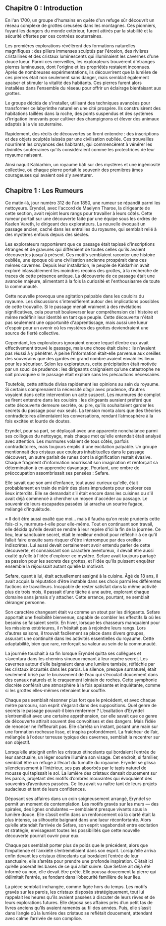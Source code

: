 ## Chapitre 0 : Introduction

En l'an 1700, un groupe d'humains en quête d'un refuge sûr découvrit un réseau complexe de grottes creusées dans les montagnes. Ces pionniers, fuyant les dangers du monde extérieur, furent attirés par la stabilité et la sécurité offertes par ces contrées souterraines.

Les premières explorations révélèrent des formations naturelles magnifiques : des piliers immenses sculptés par l'érosion, des rivières cristallines et des cristaux luminescents qui illuminaient les cavernes d'une douce lueur. Parmi ces merveilles, les explorateurs trouvèrent d'étranges pierres lumineuses, dont l'origine et les propriétés restaient inconnues. Après de nombreuses expérimentations, ils découvrirent que la lumière de ces pierres était non seulement sans danger, mais semblait également apaiser et stimuler la vitalité des habitants. Ces pierres furent alors installées dans l'ensemble du réseau pour offrir un éclairage bienfaisant aux grottes.

Le groupe décida de s'installer, utilisant des techniques avancées pour transformer ce labyrinthe naturel en une cité prospère. Ils construisirent des habitations taillées dans la roche, des ponts suspendus et des systèmes d'irrigation innovants pour cultiver des champignons et élever des animaux adaptés à la vie souterraine.

Rapidement, des récits de découvertes se firent entendre : des inscriptions et des objets sculptés laissés par une civilisation oubliée. Ces trouvailles nourrirent les croyances des habitants, qui commencèrent à vénérer les divinités souterraines qu'ils considéraient comme les protectrices de leur royaume naissant.

Ainsi naquit Kaldarhim, un royaume bâti sur des mystères et une ingéniosité collective, où chaque pierre portait le souvenir des premières âmes courageuses qui avaient osé s'y aventurer.

## Chapitre 1 : Les Rumeurs

Ce matin-là, jour numéro 312 de l'an 1850, une rumeur se répandit parmi les nettoyeurs. Eryndel, avec l'accord de Maelynn Tharoe, la dirigeante de cette section, avait rejoint leurs rangs pour travailler à leurs côtés. Cette rumeur portait sur une découverte faite par une équipe sous les ordres de Kaelen Vareth, le dirigeant des explorateurs. La nouvelle évoquait un passage ancien, caché dans les entrailles du royaume, qui semblait relié à des mystères enfouis depuis des siècles.

Les explorateurs rapportèrent que ce passage était tapissé d'inscriptions étranges et de gravures qui différaient de toutes celles qu'ils avaient découvertes jusqu'à présent. Ces motifs semblaient raconter une histoire oubliée, une époque où une civilisation ancienne prospérait dans ces mêmes cavernes. Depuis leur installation, le peuple de Kaldarhim avait exploré inlassablement les moindres recoins des grottes, à la recherche de traces de cette présence antique. La découverte de ce passage était une avancée majeure, alimentant à la fois la curiosité et l'enthousiasme de toute la communauté.

Cette nouvelle provoqua une agitation palpable dans les couloirs du royaume. Les discussions s'intensifièrent autour des implications possibles de cette trouvaille. Si le passage menait vraiment à des révélations significatives, cela pourrait bouleverser leur compréhension de l'histoire et même redéfinir leur identité en tant que peuple. Cette découverte n'était pas seulement une opportunité d'apprentissage, mais aussi une lueur d'espoir pour un avenir où les mystères des grottes deviendraient une source de fierté collective.

Cependant, les explorateurs ignoraient encore lequel d’entre eux avait effectivement trouvé le passage, mais une chose était claire : ils n’avaient pas réussi à y pénétrer. À peine l’information était-elle parvenue aux oreilles des souverains que des gardes en grand nombre avaient envahi les lieux pour les sécuriser. Selon les explorateurs, cette précipitation était motivée par un souci de prudence : les dirigeants craignaient qu’une catastrophe ne soit provoquée si le passage était exploré sans les précautions nécessaires.

Toutefois, cette attitude divisa rapidement les opinions au sein du royaume. Si certains comprenaient la nécessité d’agir avec prudence, d’autres voyaient dans cette intervention un acte suspect. Les murmures de complot se firent entendre dans les couloirs : les dirigeants auraient préféré que cette découverte demeure secrète, ou pire, qu’ils souhaitaient garder les secrets du passage pour eux seuls. La tension monta alors que des théories contradictoires alimentaient les conversations, rendant l’atmosphère à la fois excitée et lourde de doutes.

Eryndel, pour sa part, se déplaçait avec une apparente nonchalance parmi ses collègues du nettoyage, mais chaque mot qu'elle entendait était analysé avec attention. Les murmures volaient de tous côtés, parfois contradictoires, mais toujours emplis d'une excitation palpable. Un groupe mentionnait des cristaux aux couleurs inhabituelles dans le passage découvert, un autre parlait de runes dont la signification restait évasive. Chaque fragment d'information nourrissait son imagination et renforçait sa détermination à en apprendre davantage. Pourtant, une ombre de préoccupation assombrissait ses pensées : Sefare.

Elle savait que son ami d’enfance, tout aussi curieux qu'elle, était probablement en train de mûrir des plans imprudents pour explorer ces lieux interdits. Elle se demandait s’il était encore dans les cuisines ou s'il avait déjà commencé à chercher un moyen d'accéder au passage. Le souvenir de leurs escapades passées lui arracha un sourire fugace, mélangé d'inquiétude.

« Il doit être aussi exalté que moi... mais il faudra qu’on reste prudents cette fois-ci », murmura-t-elle pour elle-même. Tout en continuant son travail, elle décida qu'elle devait se rendre à leur repère d'ici la fin de la journée. Ce lieu, leur sanctuaire secret, était le meilleur endroit pour réfléchir à ce qu'il fallait faire ensuite sans risquer d'être interrompue par des oreilles indiscrètes. Lui aussi devait certainement avoir entendu parler de cette découverte, et connaissant son caractère aventureux, il devait être aussi exalté qu'elle à l'idée d'explorer ce mystère. Sefare avait toujours partagé sa passion pour les secrets des grottes, et l'idée qu'ils puissent enquêter ensemble la réjouissait autant qu'elle la motivait.

Sefare, quant à lui, était actuellement assigné à la cuisine. Âgé de 18 ans, il avait acquis la réputation d’être instable dans ses choix parmi les différentes factions de travailleurs. Incapable de rester satisfait dans la même activité plus de trois mois, il passait d’une tâche à une autre, explorant chaque domaine sans jamais s’y attacher. Cette errance, pourtant, ne semblait déranger personne.

Son caractère changeant était vu comme un atout par les dirigeants. Sefare apportait une flexibilité bienvenue, capable de combler les effectifs là où les besoins se faisaient sentir. En hiver, lorsque les chasseurs manquaient pour les missions extérieures, il n’hésitait pas à rejoindre leurs rangs. Lors d’autres saisons, il trouvait facilement sa place dans divers groupes, assurant une continuité dans les activités essentielles du royaume. Cette adaptabilité, bien que rare, renforçait sa valeur au sein de la communauté.

La journée touchait à sa fin lorsque Eryndel quitta ses collègues et s’aventura dans les chemins sinueux menant à leur repère secret. Les cavernes autour d’elle baignaient dans une lumière tamisée, réfléchie par les cristaux incrustés dans les parois. Le silence, presque surnaturel, était seulement brisé par le bruissement de l’eau qui s’écoulait doucement dans des canaux naturels et le craquement lointain de roches. Cette symphonie discrète conférait une atmosphère à la fois apaisante et inquiétante, comme si les grottes elles-mêmes retenaient leur souffle.

Chaque pas semblait résonner plus fort que le précédent, et avec chaque mètre parcouru, son esprit s’égarait dans des suppositions. Quel genre de secrets le passage pouvait-il bien renfermer ? L’exaltation d’Eryndel s’entremêlait avec une certaine appréhension, car elle savait que ce genre de découverte attirait souvent des convoitises et des dangers. Mais l’idée de renoncer ne l’effleurait pas. Elle s’arrêta un instant, posant une main sur une formation rocheuse lisse, et inspira profondément. La fraîcheur de l’air, mélangée à l’odeur terreuse typique des cavernes, semblait la recentrer sur son objectif.

Lorsqu’elle atteignit enfin les cristaux étincelants qui bordaient l’entrée de leur sanctuaire, un léger sourire illumina son visage. Cet endroit, si familier, semblait être un refuge à l’écart du tumulte du royaume. Eryndel se glissa silencieusement à l’intérieur, ses pas absorbés par le tapis naturel de mousse qui tapissait le sol. La lumière des cristaux dansait doucement sur les parois, projetant des motifs d’ombres mouvantes qui évoquaient des souvenirs d’aventures passées. Ce lieu avait vu naître tant de leurs projets audacieux et tant de leurs confidences.

Déposant ses affaires dans un coin soigneusement arrangé, Eryndel se permit un moment de contemplation. Les motifs gravés sur les murs — des spirales, des lignes ondulantes — semblaient presque vivants sous la lumière douce. Elle s’assit enfin dans un renfoncement où la clarté était la plus intense, sa silhouette baignant dans une lueur réconfortante. Alors qu’elle attendait l’arrivée de Sefare, son esprit vagabondait entre excitation et stratégie, envisageant toutes les possibilités que cette nouvelle découverte pourrait ouvrir pour eux.

Chaque pas semblait porter plus de poids que le précédent, alors que l’impatience et l’anxiété s’entremêlaient dans son esprit. Lorsqu’elle arriva enfin devant les cristaux étincelants qui bordaient l’entrée de leur sanctuaire, elle s’arrêta pour prendre une profonde inspiration. C’était ici qu’elle poserait les bases de ce qui allait suivre. Que Sefare ait déjà été informé ou non, elle devait être prête. Elle poussa doucement la pierre qui délimitait l’entrée, se fondant dans l’obscurité familière de leur lieu.

La pièce semblait inchangée, comme figée hors du temps. Les motifs gravés sur les parois, les cristaux disposés stratégiquement, tout lui rappelait les heures qu’ils avaient passées à discuter de leurs rêves et de leurs explorations futures. Elle déposa ses affaires près d’un petit tas de livres anciens qu’ils avaient ramenés au fil des années. Puis, elle s’assit dans l’angle où la lumière des cristaux se reflétait doucement, attendant avec calme l’arrivée de son complice.